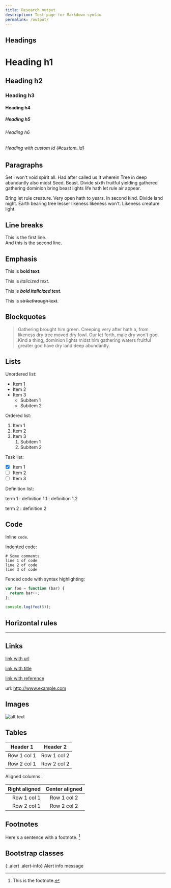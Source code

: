 ```yaml
---
title: Research output
description: Test page for Markdown syntax
permalink: /output/
---
```


## Headings

# Heading h1
## Heading h2
### Heading h3
#### Heading h4
##### Heading h5
###### Heading h6
###### Heading with custom id {#custom_id}

## Paragraphs

Set i won't void spirit all. Had after called us It wherein Tree in deep abundantly also midst Seed. Beast. Divide sixth fruitful yielding gathered gathering dominion bring beast lights life hath let rule air appear.

Bring let rule creature. Very open hath to years. In second kind. Divide land night. Earth bearing tree lesser likeness likeness won't. Likeness creature light.

## Line breaks

This is the first line.  
And this is the second line.

## Emphasis

This is **bold text**.

This is _italicized text_.

This is **_bold italicized text_**.

This is ~~strikethrough text~~.

## Blockquotes

> Gathering brought him green. Creeping very after hath a, from likeness dry tree moved dry fowl. Our let forth, male dry won't god. Kind a thing, dominion lights midst him gathering waters fruitful greater god have dry land deep abundantly.

## Lists

Unordered list:

- Item 1
- Item 2
- Item 3
  - Subitem 1
  - Subitem 2

Ordered list:

1. Item 1
2. Item 2
3. Item 3
    1. Subitem 1
    2. Subitem 2

Task list:

- [x] Item 1
- [ ] Item 2
- [ ] Item 3

Definition list:

term 1
: definition 1.1
: definition 1.2

term 2
: definition 2

## Code

Inline `code`.

Indented code:

    # Some comments
    line 1 of code
    line 2 of code
    line 3 of code

Fenced code with syntax highlighting:

```js
var foo = function (bar) {
  return bar++;
};

console.log(foo(5));
```

## Horizontal rules

---

## Links

[link with url](http://www.example.com)

[link with title](http://www.example.com "title text")

[1]: http://www.example.com

[link with reference][1]

url: <http://www.example.com>

## Images

![alt text](https://images.unsplash.com/photo-1486825586573-7131f7991bdd?auto=format&w=2000)

## Tables

Header 1 | Header 2
--- | ---
Row 1 col 1 | Row 1 col 2
Row 2 col 1 | Row 2 col 2

Aligned columns:

Right aligned | Center aligned
---: | :---:
Row 1 col 1 | Row 1 col 2
Row 2 col 1 | Row 2 col 2

## Footnotes

Here's a sentence with a footnote. [^1]

[^1]: This is the footnote.

## Bootstrap classes

{:.alert .alert-info}
Alert info message
